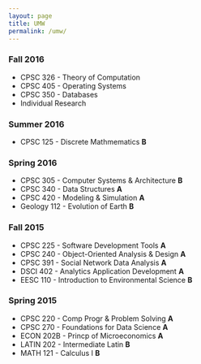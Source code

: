 ```yaml
---
layout: page
title: UMW
permalink: /umw/
---
```


### Fall 2016
* CPSC 326 - Theory of Computation
* CPSC 405 - Operating Systems
* CPSC 350 - Databases
* Individual Research

### Summer 2016
* CPSC 125 - Discrete Mathmematics                  **B**

### Spring 2016
* CPSC 305 - Computer Systems & Architecture        **B** 
* CPSC 340 - Data Structures                        **A**
* CPSC 420 - Modeling & Simulation                  **A**
* Geology 112 - Evolution of Earth                  **B**

### Fall 2015
* CPSC 225 - Software Development Tools             **A**
* CPSC 240 - Object-Oriented Analysis & Design      **A**
* CPSC 391 - Social Network Data Analysis           **A**
* DSCI 402 - Analytics Application Development      **A**
* EESC 110 - Introduction to Environmental Science  **B**

### Spring 2015
* CPSC 220 - Comp Progr & Problem Solving           **A**
* CPSC 270 - Foundations for Data Science           **A**
* ECON 202B - Princp of Microeconomics              **A**
* LATIN	202	- Intermediate Latin                    **B**
* MATH 121 - Calculus I                             **B**
